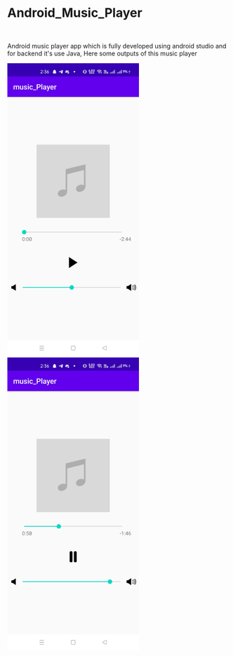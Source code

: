 # Android_Music_Player

<br>

Android music player app which is fully developed using android studio and for backend it's use Java, Here some outputs of this music player

<img src="https://github.com/manavshah123/Android_Music_Player/blob/master/music%20player/music1.jpeg" width="300">&emsp;<img src="https://github.com/manavshah123/Android_Music_Player/blob/master/music%20player/music2.jpeg" width="300">

